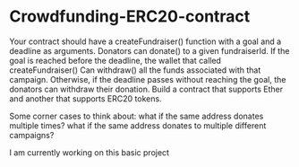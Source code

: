 # Crowdfunding-ERC20-contract
Your contract should have a createFundraiser() function with a goal and a deadline as arguments. Donators can donate() to a given fundraiserId. If the goal is reached before the deadline, the wallet that called createFundraiser() Can withdraw() all the funds associated with that campaign. Otherwise, if the deadline passes without reaching the goal, the donators can withdraw their donation. Build a contract that supports Ether and another that supports ERC20 tokens.

Some corner cases to think about:
what if the same address donates multiple times?
what if the same address donates to multiple different campaigns?

I am currently working on this basic project 

